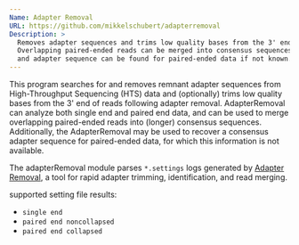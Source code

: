 ```yaml
---
Name: Adapter Removal
URL: https://github.com/mikkelschubert/adapterremoval
Description: >
  Removes adapter sequences and trims low quality bases from the 3' end of reads.
  Overlapping paired-ended reads can be merged into consensus sequences
  and adapter sequence can be found for paired-ended data if not known.
---
```


This program searches for and removes remnant adapter sequences from High-Throughput
Sequencing (HTS) data and (optionally) trims low quality bases from the 3' end of
reads following adapter removal. AdapterRemoval can analyze both single end and
paired end data, and can be used to merge overlapping paired-ended reads into
(longer) consensus sequences. Additionally, the AdapterRemoval may be used to
recover a consensus adapter sequence for paired-ended data, for which this
information is not available.

The adapterRemoval module parses `*.settings` logs generated by
[Adapter Removal](https://github.com/mikkelschubert/adapterremoval),
a tool for rapid adapter trimming, identification, and read merging.

supported setting file results:

- `single end`
- `paired end noncollapsed`
- `paired end collapsed`
